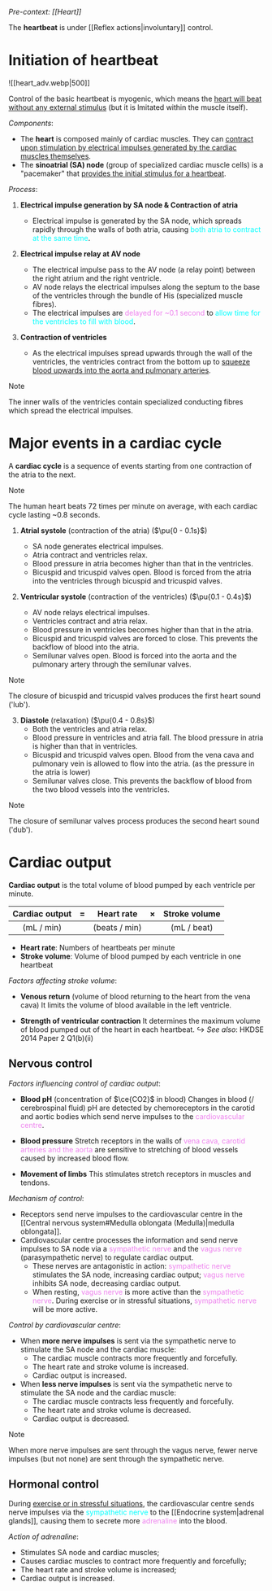 *Pre-context: [[Heart]]*

The **heartbeat** is under [[Reflex actions|involuntary]] control.

# Initiation of heartbeat
![[heart_adv.webp|500]]

Control of the basic heartbeat is <span class="hi-green">myogenic</span>, which means the <u>heart will beat without any external stimulus</u> (but it is lmitated within the muscle itself).

*Components*:
- The **heart** is composed mainly of <span class="hi-blue">cardiac muscles</span>. They can <u>contract upon stimulation by electrical impulses generated by the cardiac muscles themselves</u>.
- The **sinoatrial (SA) node** (group of specialized cardiac muscle cells) is a <span class="hi-green">"pacemaker"</span> that <u>provides the initial stimulus for a heartbeat</u>.

*Process*:
1. **Electrical impulse generation by SA node & Contraction of atria**
	- Electrical impulse is generated by the SA node, which <span class="hi-green">spreads rapidly through the walls of both atria</span>, causing <span style="color: aqua">both atria to contract at the same time</span>.

2. **Electrical impulse relay at AV node**
	- The electrical impulse pass to the AV node (a relay point) between the right atrium and the right ventricle.
	- <span class="hi-green">AV node relays the electrical impulses</span> along the septum to the base of the ventricles through the bundle of His (specialized muscle fibres).
	- The electrical impulses are <span style="color: violet">delayed for ~0.1 second</span> to <span style="color: aqua">allow time for the ventricles to fill with blood</span>.

3. **Contraction of ventricles**
	- As the electrical impulses <span class="hi-green">spread upwards through the wall of the ventricles</span>, the ventricles contract from the bottom up to <u>squeeze blood upwards into the aorta and pulmonary arteries</u>.

> [!note]
> The inner walls of the ventricles contain specialized conducting fibres which spread the electrical impulses.

# Major events in a cardiac cycle
A **cardiac cycle** is a sequence of events starting from one contraction of the atria to the next.

> [!note]
> The human heart beats 72 times per minute on average, with each cardiac cycle lasting ~0.8 seconds.

1. **Atrial systole** <span class="hi-green">(contraction of the atria)</span>
   ($\pu{0 - 0.1s}$)
	- SA node generates electrical impulses.
	- Atria contract and ventricles relax.
	- Blood pressure in atria becomes higher than that in the ventricles.
	- Bicuspid and tricuspid valves open. Blood is forced from the atria into the ventricles through bicuspid and tricuspid valves.

2. **Ventricular systole** <span class="hi-green">(contraction of the ventricles)</span>
   ($\pu{0.1 - 0.4s}$)
	- AV node relays electrical impulses.
	- Ventricles contract and atria relax.
	- Blood pressure in ventricles becomes higher than that in the atria.
	- Bicuspid and tricuspid valves are forced to close. This prevents the backflow of blood into the atria.
	- Semilunar valves open. Blood is forced into the aorta and the pulmonary artery through the semilunar valves.

> [!note]
> The closure of bicuspid and tricuspid valves produces the first heart sound ('lub').

3. **Diastole** <span class="hi-green">(relaxation)</span>
   ($\pu{0.4 - 0.8s}$)
	 - Both the ventricles and atria relax.
	 - Blood pressure in ventricles and atria fall. The blood pressure in atria is higher than that in ventricles.
	 - Bicuspid and tricuspid valves open. Blood from the vena cava and pulmonary vein is allowed to flow into the atria. (as the pressure in the atria is lower)
	 - Semilunar valves close. This prevents the backflow of blood from the two blood vessels into the ventricles.

> [!note]
> The closure of semilunar valves process produces the second heart sound ('dub').

# Cardiac output
**Cardiac output** is the total volume of blood pumped by each ventricle per minute.

| **Cardiac output** |  =  | **Heart rate** |  ×  | **Stroke volume** |
| :----------------: | :-: | :------------: | :-: | :---------------: |
|     (mL / min)     |     | (beats / min)  |     |    (mL / beat)    |
- **Heart rate**: Numbers of heartbeats per minute
- **Stroke volume**: Volume of blood pumped by each ventricle in one heartbeat

*Factors affecting stroke volume*:
- **Venous return** (volume of blood returning to the heart from the vena cava)
  It limits the volume of blood available in the <span class="hi-blue">left ventricle</span>.

- **Strength of ventricular contraction**
  It determines the maximum volume of blood pumped out of the heart in each heartbeat.
↪️ *See also*: HKDSE 2014 Paper 2 Q1(b)(ii)

## Nervous control
*Factors influencing control of cardiac output*:
- **Blood pH** (concentration of $\ce{CO2}$ in blood)
  Changes in blood (/ cerebrospinal fluid) pH are detected by <span class="hi-blue">chemoreceptors</span> in the <span class="hi-orange">carotid and aortic bodies</span> which send nerve impulses to the <span style="color: violet">cardiovascular centre</span>.

- **Blood pressure**
  <span class="hi-blue">Stretch receptors</span> in the walls of <span style="color: violet">vena cava, carotid arteries and the aorta</span> are sensitive to stretching of blood vessels caused by increased blood flow.

- **Movement of limbs**
  This stimulates <span class="hi-blue">stretch receptors</span> in muscles and tendons.

*Mechanism of control*:
- Receptors send nerve impulses to the <span class="hi-blue">cardiovascular centre</span> in the [[Central nervous system#Medulla oblongata (Medulla)|medulla oblongata]].
- <span class="hi-blue">Cardiovascular centre</span> processes the information and send nerve impulses to SA node via a <span style="color: violet">sympathetic nerve</span> and the <span style="color: violet">vagus nerve</span> (parasympathetic nerve) to regulate cardiac output.
	- These nerves are <span class="hi-green">antagonistic</span> in action: <span style="color: violet">sympathetic nerve</span> stimulates the SA node, increasing cardiac output; <span style="color: violet">vagus nerve</span> inhibits SA node, decreasing cardiac output.
	- When resting, <span style="color: violet">vagus nerve</span> is more active than the <span style="color: violet">sympathetic nerve</span>.
	  During exercise or in stressful situations, <span style="color: violet">sympathetic nerve</span> will be more active.

*Control by cardiovascular centre*:
- When **more nerve impulses** is sent via the sympathetic nerve to stimulate the SA node and the cardiac muscle:
	- The <span class="hi-blue">cardiac muscle</span> <span class="hi-green">contracts more frequently and forcefully</span>.
	- The <span class="hi-blue">heart rate and stroke volume</span> is <span class="hi-green">increased</span>.
	- Cardiac output is increased.
- When **less nerve impulses** is sent via the sympathetic nerve to stimulate the SA node and the cardiac muscle:
	- The <span class="hi-blue">cardiac muscle</span> <span class="hi-green">contracts less frequently and forcefully</span>.
	- The <span class="hi-blue">heart rate and stroke volume</span> is <span class="hi-green">decreased</span>.
	- Cardiac output is decreased.

> [!note]
> When more nerve impulses are sent through the vagus nerve, fewer nerve impulses (<span class="hi-green">but not none</span>) are sent through the sympathetic nerve.

## Hormonal control
During <u>exercise or in stressful situations</u>, the <span class="hi-blue">cardiovascular centre</span> sends nerve impulses via the <span style="color: aqua">sympathetic nerve</span> to the [[Endocrine system|adrenal glands]], causing them to secrete more <span style="color: violet">adrenaline</span> into the blood.

*Action of adrenaline*:
- Stimulates <span class="hi-blue">SA node and cardiac muscles</span>;
- Causes cardiac muscles to contract more frequently and forcefully;
- The heart rate and stroke volume is increased;
- Cardiac output is increased.
